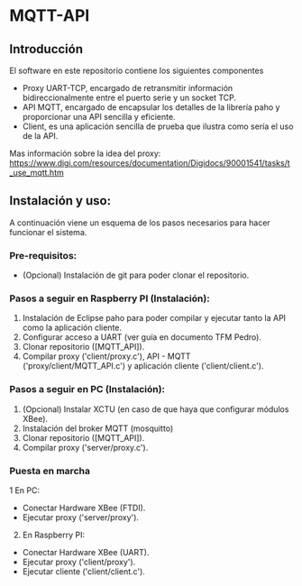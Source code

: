 # MQTT-API

## Introducción
El software en este repositorio contiene los siguientes componentes
- Proxy UART-TCP, encargado de retransmitir información bidireccionalmente entre el puerto serie y un socket TCP. 
- API MQTT, encargado de encapsular los detalles de la librería paho y proporcionar una API sencilla y eficiente.
- Client, es una aplicación sencilla de prueba que ilustra como sería el uso de la API.

Mas información sobre la idea del proxy:
https://www.digi.com/resources/documentation/Digidocs/90001541/tasks/t_use_mqtt.htm

## Instalación y uso:
A continuación viene un esquema de los pasos necesarios para hacer funcionar el sistema.

### Pre-requisitos:
- (Opcional) Instalación de git para poder clonar el repositorio.

### Pasos a seguir en Raspberry PI (Instalación):
1. Instalación de Eclipse paho para poder compilar y ejecutar tanto la API como la aplicación cliente.
2. Configurar acceso a UART (ver guía en documento TFM Pedro).
3. Clonar repositorio ([MQTT_API]).
4. Compilar proxy ('client/proxy.c'), API - MQTT ('proxy/client/MQTT_API.c') y aplicación cliente ('client/client.c').

### Pasos a seguir en PC (Instalación):
1. (Opcional) Instalar XCTU (en caso de que haya que configurar módulos XBee).
2. Instalación del broker MQTT (mosquitto)
3. Clonar repositorio ([MQTT_API]).
4. Compilar proxy ('server/proxy.c').


### Puesta en marcha
1 En PC:
  - Conectar Hardware XBee (FTDI).
  - Ejecutar proxy ('server/proxy').

2. En Raspberry PI:
  - Conectar Hardware XBee (UART).
  - Ejecutar proxy ('client/proxy').
  - Ejecutar cliente ('client/client.c').


